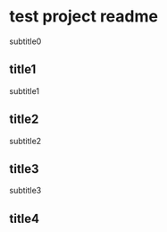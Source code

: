 # test project readme

subtitle0

## title1

subtitle1

## title2

subtitle2

## title3

subtitle3

## title4
